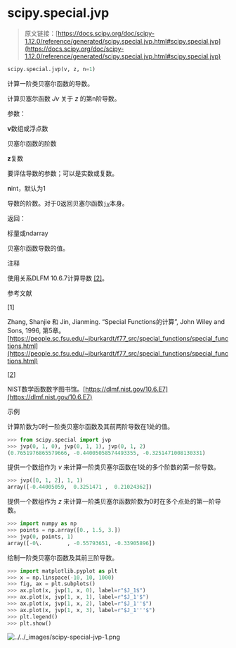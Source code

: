 # scipy.special.jvp

> 原文链接：[https://docs.scipy.org/doc/scipy-1.12.0/reference/generated/scipy.special.jvp.html#scipy.special.jvp](https://docs.scipy.org/doc/scipy-1.12.0/reference/generated/scipy.special.jvp.html#scipy.special.jvp)

```py
scipy.special.jvp(v, z, n=1)
```

计算一阶类贝塞尔函数的导数。

计算贝塞尔函数 *Jv* 关于 *z* 的第n阶导数。

参数：

**v**数组或浮点数

贝塞尔函数的阶数

**z**复数

要评估导数的参数；可以是实数或复数。

**n**int，默认为1

导数的阶数。对于0返回贝塞尔函数[`jv`](scipy.special.jv.html#scipy.special.jv "scipy.special.jv")本身。

返回：

标量或ndarray

贝塞尔函数导数的值。

注释

使用关系DLFM 10.6.7计算导数 [[2]](#r22310241ac5e-2)。

参考文献

[1]

Zhang, Shanjie 和 Jin, Jianming. “Special Functions的计算”, John Wiley and Sons, 1996, 第5章。[https://people.sc.fsu.edu/~jburkardt/f77_src/special_functions/special_functions.html](https://people.sc.fsu.edu/~jburkardt/f77_src/special_functions/special_functions.html)

[[2](#id1)]

NIST数学函数数字图书馆。[https://dlmf.nist.gov/10.6.E7](https://dlmf.nist.gov/10.6.E7)

示例

计算阶数为0时一阶类贝塞尔函数及其前两阶导数在1处的值。

```py
>>> from scipy.special import jvp
>>> jvp(0, 1, 0), jvp(0, 1, 1), jvp(0, 1, 2)
(0.7651976865579666, -0.44005058574493355, -0.3251471008130331) 
```

提供一个数组作为 *v* 来计算一阶类贝塞尔函数在1处的多个阶数的第一阶导数。

```py
>>> jvp([0, 1, 2], 1, 1)
array([-0.44005059,  0.3251471 ,  0.21024362]) 
```

提供一个数组作为 *z* 来计算一阶类贝塞尔函数阶数为0时在多个点处的第一阶导数。

```py
>>> import numpy as np
>>> points = np.array([0., 1.5, 3.])
>>> jvp(0, points, 1)
array([-0\.        , -0.55793651, -0.33905896]) 
```

绘制一阶类贝塞尔函数及其前三阶导数。

```py
>>> import matplotlib.pyplot as plt
>>> x = np.linspace(-10, 10, 1000)
>>> fig, ax = plt.subplots()
>>> ax.plot(x, jvp(1, x, 0), label=r"$J_1$")
>>> ax.plot(x, jvp(1, x, 1), label=r"$J_1'$")
>>> ax.plot(x, jvp(1, x, 2), label=r"$J_1''$")
>>> ax.plot(x, jvp(1, x, 3), label=r"$J_1'''$")
>>> plt.legend()
>>> plt.show() 
```

![../../_images/scipy-special-jvp-1.png](../Images/063acf4ed26a01cfbcca975463670ab8.png)
